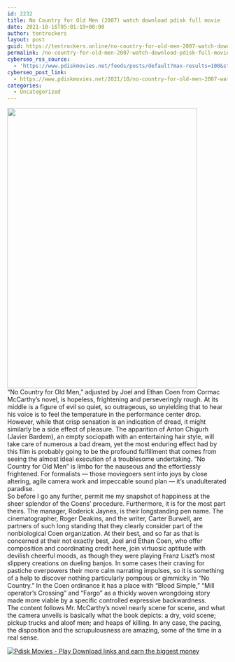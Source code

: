```yaml
---
id: 2232
title: No Country for Old Men (2007) watch download pdisk full movie
date: 2021-10-16T05:01:19+00:00
author: tentrockers
layout: post
guid: https://tentrockers.online/no-country-for-old-men-2007-watch-download-pdisk-full-movie/
permalink: /no-country-for-old-men-2007-watch-download-pdisk-full-movie/
cyberseo_rss_source:
  - 'https://www.pdiskmovies.net/feeds/posts/default?max-results=100&start-index=1'
cyberseo_post_link:
  - https://www.pdiskmovies.net/2021/10/no-country-for-old-men-2007-watch.html
categories:
  - Uncategorized
---
```

<div class="separator">
  <a href="https://blogger.googleusercontent.com/img/a/AVvXsEj4ITa-pKQhfmSIQ3i0mfmrnOp19PLZxSyyBnslvPKcbDt39PVBXDITz1_xyPazY_CcqMCrXvmk0TlclEnFj5nu4ZtwBkaTDDAxlPRtavD0vDssWbMC7jWFVBtNnsiWLRM2rdBwwDg8q0UHohOyt21ICk6v2cYEUDsj62i_hbvLXi_jixhswXynmLm8zw=s817" imageanchor="1"><img loading="lazy" border="0" data-original-height="817" data-original-width="555" height="640" src="https://blogger.googleusercontent.com/img/a/AVvXsEj4ITa-pKQhfmSIQ3i0mfmrnOp19PLZxSyyBnslvPKcbDt39PVBXDITz1_xyPazY_CcqMCrXvmk0TlclEnFj5nu4ZtwBkaTDDAxlPRtavD0vDssWbMC7jWFVBtNnsiWLRM2rdBwwDg8q0UHohOyt21ICk6v2cYEUDsj62i_hbvLXi_jixhswXynmLm8zw=w434-h640" width="434" /></a>
</div>



<div>
  <div>
    <span>&#8220;No Country for Old Men,&#8221; adjusted by Joel and Ethan Coen from Cormac McCarthy&#8217;s novel, is hopeless, frightening and perseveringly rough. At its middle is a figure of evil so quiet, so outrageous, so unyielding that to hear his voice is to feel the temperature in the performance center drop.&nbsp;</span>
  </div>
  
  <div>
    <span>However, while that crisp sensation is an indication of dread, it might similarly be a side effect of pleasure. The apparition of Anton Chigurh (Javier Bardem), an empty sociopath with an entertaining hair style, will take care of numerous a bad dream, yet the most enduring effect had by this film is probably going to be the profound fulfillment that comes from seeing the almost ideal execution of a troublesome undertaking. &#8220;No Country for Old Men&#8221; is limbo for the nauseous and the effortlessly frightened. For formalists — those moviegoers sent into joys by close altering, agile camera work and impeccable sound plan — it&#8217;s unadulterated paradise.&nbsp;</span>
  </div>
  
  <div>
    <span>So before I go any further, permit me my snapshot of happiness at the sheer splendor of the Coens&#8217; procedure. Furthermore, it is for the most part theirs. The manager, Roderick Jaynes, is their longstanding pen name. The cinematographer, Roger Deakins, and the writer, Carter Burwell, are partners of such long standing that they clearly consider part of the nonbiological Coen organization. At their best, and so far as that is concerned at their not exactly best, Joel and Ethan Coen, who offer composition and coordinating credit here, join virtuosic aptitude with devilish cheerful moods, as though they were playing Franz Liszt&#8217;s most slippery creations on dueling banjos. In some cases their craving for pastiche overpowers their more calm narrating impulses, so it is something of a help to discover nothing particularly pompous or gimmicky in &#8220;No Country.&#8221; In the Coen ordinance it has a place with &#8220;Blood Simple,&#8221; &#8220;Mill operator&#8217;s Crossing&#8221; and &#8220;Fargo&#8221; as a thickly woven wrongdoing story made more viable by a specific controlled expressive backwardness.&nbsp;</span>
  </div>
  
  <div>
    <span>The content follows Mr. McCarthy&#8217;s novel nearly scene for scene, and what the camera unveils is basically what the book depicts: a dry, void scene; pickup trucks and aloof men; and heaps of killing. In any case, the pacing, the disposition and the scrupulousness are amazing, some of the time in a real sense.</span>
  </div>
</div>

[![](https://1.bp.blogspot.com/-a93bp85aB6g/YUXjACCiX3I/AAAAAAAAbQE/GHmPI7h0af0tqn6tYzd0cdrDv9Hu9LUSACLcBGAsYHQ/s16000/Play_it_New-removebg-preview.png "Pdisk Movies - Play Download links and earn the biggest money")](https://www.linkpdisk.com/share-video?videoid=nv2n4p001r90)